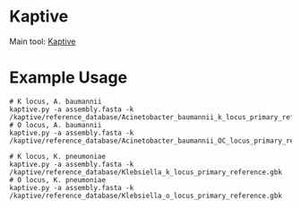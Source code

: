 # Kaptive

Main tool: [Kaptive](https://github.com/katholt/Kaptive)

# Example Usage

```
# K locus, A. baumannii
kaptive.py -a assembly.fasta -k /kaptive/reference_database/Acinetobacter_baumannii_k_locus_primary_reference.gbk
# O locus, A. baumannii
kaptive.py -a assembly.fasta -k /kaptive/reference_database/Acinetobacter_baumannii_OC_locus_primary_reference.gbk

# K locus, K. pneumoniae
kaptive.py -a assembly.fasta -k /kaptive/reference_database/Klebsiella_k_locus_primary_reference.gbk
# O locus, K. pneumoniae
kaptive.py -a assembly.fasta -k /kaptive/reference_database/Klebsiella_o_locus_primary_reference.gbk
```

